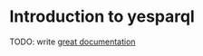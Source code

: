 # Introduction to yesparql

TODO: write [great documentation](http://jacobian.org/writing/what-to-write/)
